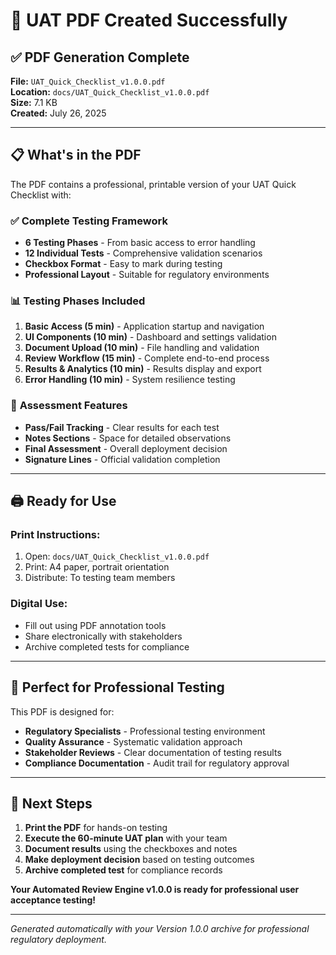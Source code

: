 # 📄 UAT PDF Created Successfully

## ✅ **PDF Generation Complete**

**File:** `UAT_Quick_Checklist_v1.0.0.pdf`  
**Location:** `docs/UAT_Quick_Checklist_v1.0.0.pdf`  
**Size:** 7.1 KB  
**Created:** July 26, 2025  

---

## 📋 **What's in the PDF**

The PDF contains a professional, printable version of your UAT Quick Checklist with:

### ✅ **Complete Testing Framework**
- **6 Testing Phases** - From basic access to error handling
- **12 Individual Tests** - Comprehensive validation scenarios
- **Checkbox Format** - Easy to mark during testing
- **Professional Layout** - Suitable for regulatory environments

### 📊 **Testing Phases Included**
1. **Basic Access (5 min)** - Application startup and navigation
2. **UI Components (10 min)** - Dashboard and settings validation
3. **Document Upload (10 min)** - File handling and validation
4. **Review Workflow (15 min)** - Complete end-to-end process
5. **Results & Analytics (10 min)** - Results display and export
6. **Error Handling (10 min)** - System resilience testing

### 📝 **Assessment Features**
- **Pass/Fail Tracking** - Clear results for each test
- **Notes Sections** - Space for detailed observations
- **Final Assessment** - Overall deployment decision
- **Signature Lines** - Official validation completion

---

## 🖨️ **Ready for Use**

### **Print Instructions:**
1. Open: `docs/UAT_Quick_Checklist_v1.0.0.pdf`
2. Print: A4 paper, portrait orientation
3. Distribute: To testing team members

### **Digital Use:**
- Fill out using PDF annotation tools
- Share electronically with stakeholders
- Archive completed tests for compliance

---

## 🎯 **Perfect for Professional Testing**

This PDF is designed for:
- **Regulatory Specialists** - Professional testing environment
- **Quality Assurance** - Systematic validation approach
- **Stakeholder Reviews** - Clear documentation of testing results
- **Compliance Documentation** - Audit trail for regulatory approval

---

## 🚀 **Next Steps**

1. **Print the PDF** for hands-on testing
2. **Execute the 60-minute UAT plan** with your team
3. **Document results** using the checkboxes and notes
4. **Make deployment decision** based on testing outcomes
5. **Archive completed test** for compliance records

**Your Automated Review Engine v1.0.0 is ready for professional user acceptance testing!**

---

*Generated automatically with your Version 1.0.0 archive for professional regulatory deployment.*
